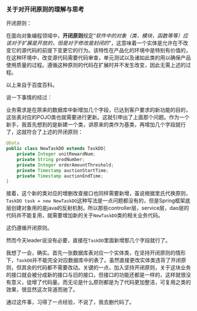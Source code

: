 ### 关于对开闭原则的理解与思考

开闭原则：

在面向对象编程领域中，**开闭原则**规定“*软件中的对象（类，模块，函数等等）应该对于扩展是开放的，但是对于修改是封闭的*”，这意味着一个实体是允许在不改变它的源代码的前提下变更它的行为。该特性在产品化的环境中是特别有价值的，在这种环境中，改变源代码需要代码审查，单元测试以及诸如此类的用以确保产品使用质量的过程。遵循这种原则的代码在扩展时并不发生改变，因此无需上述的过程。

以上来自于百度百科。

说一下事情的经过：

业务需求是在原来的数据库中新增加几个字段，已达到客户要求的新功能的目的，这张表对应的POJO类也就需要进行更新。这就引申出了上面那个问题。作为一个新手，我首先想到的是新建一个类，讲原来的类作为基类，再增加几个字段就行了，这就符合了上述的开闭原则：

```java
@Data
public class NewTaskDO extends TaskDO{
    private Integer unitRewardNum; 
    private String prodNumber;     
    private Integer orderAmountThreshold;  
    private Timestamp auctionStartTime; 
    private Timestamp auctionEndTime; 
}

```

接着，这个新的类对应的增删改查接口也同样需要新增，虽说根据里氏代换原则，`TaskDO task = new NewTaskDO`这种写法是一点问题都没有的，但是Spring框架底层创建对象用的是java的反射机制，所以那些controller层，service层，dao层的代码并不能复用，就需要增加新的关于`NewTaskDO`类的相关业务代码。

这仍遵循开闭原则。

然而今天leader说没有必要，直接在`TaskDO`里面新增那几个字段就行了。

我想了一会，确实。首先一张数据库表对应一个实体类，在坚持开闭原则的情形下，`TaskDO`并不能完全对应数据库中的表了。虽然直接更改实体类违背了开闭原则，但其余的代码都不需要改动。关键的一点，加入坚持开闭原则，关于这块业务的接口就会被分成新的接口与旧的接口，但接口的功能还都是一样的，这样就很没有意义，徒增了代码量。而无论是什么原则都是为了代码更加整洁，可复用之类的效果，很显然这次背道而驰了。

通过这件事，习得了一点经验，不说了，我去删代码了。